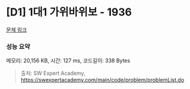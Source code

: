# [D1] 1대1 가위바위보 - 1936 

[문제 링크](https://swexpertacademy.com/main/code/problem/problemDetail.do?contestProbId=AV5PjKXKALcDFAUq) 

### 성능 요약

메모리: 20,156 KB, 시간: 127 ms, 코드길이: 338 Bytes



> 출처: SW Expert Academy, https://swexpertacademy.com/main/code/problem/problemList.do